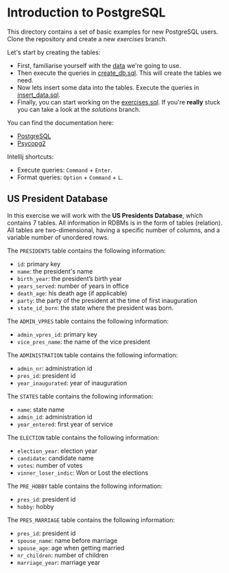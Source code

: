 # Introduction to PostgreSQL

This directory contains a set of basic examples for new PostgreSQL users.
Clone the repository and create a new *exercises* branch. 

Let's start by creating the tables:

* First, familiarise yourself with the [data](##US-President-Database) we're going to use.
* Then execute the queries in [create_db.sql](https://github.com/Dzvezdana/introduction-to-postgresql/blob/master/queries/create_db.sql). 
This will create the tables we need.
* Now lets insert some data into the tables. Execute the queries in [insert_data.sql](https://github.com/Dzvezdana/introduction-to-postgresql/blob/master/queries/insert_data.sql).
* Finally, you can start working on the [exercises.sql](https://github.com/Dzvezdana/introduction-to-postgresql/blob/master/queries/exercises.sql).
 If you're **really** stuck you can take a look at the *solutions* branch.

You can find the documentation here:

* [PostgreSQL](https://www.postgresql.org/docs/9.4/index.html)
* [Psycopg2](http://initd.org/psycopg/docs/)

Intellij shortcuts:

* Execute queries: `Command` + `Enter`.
* Format queries: `Option` + `Command` + `L`.

## US President Database
In this exercise we will work with the **US Presidents Database**, which contains 7 tables. All information in RDBMs is in 
the form of tables (relation). All tables are two-dimensional, having a specific number of columns, and a variable 
number of unordered rows. 

The `PRESIDENTS` table contains the following information:

* `id`: primary key
* `name`: the president's name
* `birth_year`: the president’s birth year
* `years_served`: number of years in office
* `death_age`: his death age (if applicable)
* `party`: the party of the president at the time of first inauguration
* `state_id_born`: the state where the president was born.

The `ADMIN_VPRES` table contains the following information:

* `admin_vpres_id`: primary key
* `vice_pres_name`: the name of the vice president

The `ADMINISTRATION` table contains the following information:

* `admin_nr`: administration id
* `pres_id`: president id
* `year_inaugurated`: year of inauguration
   

The `STATES` table contains the following information:

* `name`: state name
* `admin_id`: administration id
* `year_entered`: first year of service

The `ELECTION` table contains the following information:

* `election_year`: election year
* `candidate`: candidate name
* `votes`: number of votes
* `vinner_loser_indic`: Won or Lost the elections

The `PRE_HOBBY` table contains the following information:

* `pres_id`: president id
* `hobby`: hobby

The `PRES_MARRIAGE` table contains the following information:

* `pres_id`: president id
* `spouse_name`: name before marriage
* `spouse_age`: age when getting married
* `nr_children`: number of children
* `marriage_year`: marriage year